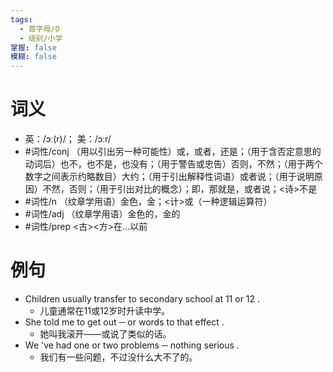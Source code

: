 ```yaml
---
tags:
  - 首字母/O
  - 级别/小学
掌握: false
模糊: false
---
```

# 词义
- 英：/ɔː(r)/； 美：/ɔːr/
- #词性/conj  （用以引出另一种可能性）或，或者，还是；（用于含否定意思的动词后）也不，也不是，也没有；（用于警告或忠告）否则，不然；（用于两个数字之间表示约略数目）大约；（用于引出解释性词语）或者说；（用于说明原因）不然，否则；（用于引出对比的概念）；即，那就是，或者说；<诗>不是
- #词性/n  （纹章学用语）金色，金；<计>或（一种逻辑运算符）
- #词性/adj  （纹章学用语）金色的，金的
- #词性/prep  <古><方>在…以前
# 例句
- Children usually transfer to secondary school at 11 or 12 .
	- 儿童通常在11或12岁时升读中学。
- She told me to get out ─ or words to that effect .
	- 她叫我滚开——或说了类似的话。
- We 've had one or two problems ─ nothing serious .
	- 我们有一些问题，不过没什么大不了的。
